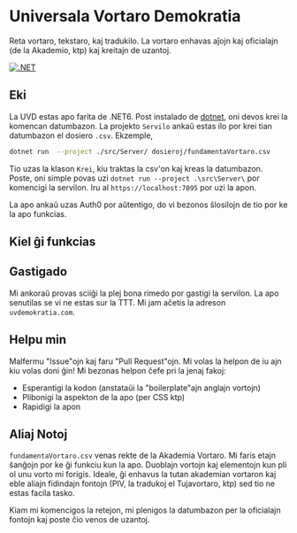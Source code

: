 # Universala Vortaro Demokratia

Reta vortaro, tekstaro, kaj tradukilo. La vortaro enhavas aĵojn kaj oficialajn (de la Akademio, ktp) kaj kreitajn de uzantoj. 

[![.NET](https://github.com/jdaless/Vortaro/actions/workflows/dotnet.yml/badge.svg)](https://github.com/jdaless/Vortaro/actions/workflows/dotnet.yml)
## Eki
La UVD estas apo farita de .NET6. Post instalado de [dotnet](https://dotnet.microsoft.com/en-us/download), oni devos krei la komencan datumbazon. La projekto `Servilo` ankaŭ estas ilo por krei tian datumbazon el dosiero `.csv`. Ekzemple, 
``` bash
dotnet run  --project ./src/Server/ dosieroj/fundamentaVortaro.csv
```
Tio uzas la klason `Krei`, kiu traktas la csv'on kaj kreas la datumbazon. 
Poste, oni simple povas uzi `dotnet run --project .\src\Server\` por komencigi la servilon. Iru al `https://localhost:7095` por uzi la apon. 

La apo ankaŭ uzas Auth0 por aŭtentigo, do vi bezonos ŝlosilojn de tio por ke la apo funkcias. 

## Kiel ĝi funkcias


## Gastigado
Mi ankoraŭ provas sciiĝi la plej bona rimedo por gastigi la servilon. La apo senutilas se vi ne estas sur la TTT. Mi jam aĉetis la adreson `uvdemokratia.com`. 

## Helpu min
Malfermu "Issue"ojn kaj faru "Pull Request"ojn. Mi volas la helpon de iu ajn kiu volas doni ĝin! Mi bezonas helpon ĉefe pri la jenaj fakoj:

* Esperantigi la kodon (anstataŭi la "boilerplate"ajn anglajn vortojn)
* Plibonigi la aspekton de la apo (per CSS ktp)
* Rapidigi la apon

## Aliaj Notoj
`fundamentaVortaro.csv` venas rekte de la Akademia Vortaro. Mi faris etajn ŝanĝojn por ke ĝi funkciu kun la apo. Duoblajn vortojn kaj elementojn kun pli ol unu vorto mi forigis. Ideale, ĝi enhavus la tutan akademian vortaron kaj eble aliajn fidindajn fontojn (PIV, la tradukoj el Tujavortaro, ktp) sed tio ne estas facila tasko. 

Kiam mi komencigos la retejon, mi plenigos la datumbazon per la oficialajn fontojn kaj poste ĉio venos de uzantoj. 

